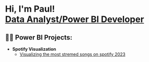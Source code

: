 <h1>Hi, I'm Paul! <br/><a href="https://github.com/poshpeck">Data Analyst/Power BI Developer</a>

<h2>👨‍💻 Power BI Projects:</h2>

- <b>Spotify Visualization</b>
  - [Visualizing the most stremed songs on spotify 2023](https://github.com/joshmadakor1/Algorithms-Practice)

